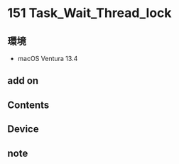 # 151 Task_Wait_Thread_lock #

## 環境 ##
*	macOS Ventura 13.4

## add on ##

## Contents ##

## Device ##

## note ##



